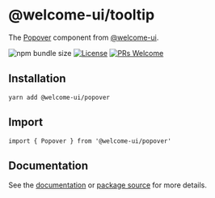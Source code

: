 # @welcome-ui/tooltip

The [Popover](https://welcome-ui.com/components/popover) component from [@welcome-ui](https://welcome-ui.com).

![npm bundle size](https://img.shields.io/bundlephobia/minzip/@welcome-ui/popover) [![License](https://img.shields.io/npm/l/welcome-ui.svg)](https://github.com/WTTJ/welcome-ui/blob/master/LICENSE) [![PRs Welcome](https://img.shields.io/badge/PRs-welcome-mediumspringgreen.svg)](ttps://github.com/WTTJ/welcome-ui/blob/master/CONTRIBUTING.md)

## Installation

    yarn add @welcome-ui/popover

## Import

    import { Popover } from '@welcome-ui/popover'

## Documentation

See the [documentation](https://welcome-ui.com/components/popover) or [package source](https://github.com/WTTJ/welcome-ui/tree/master/packages/Popover) for more details.
